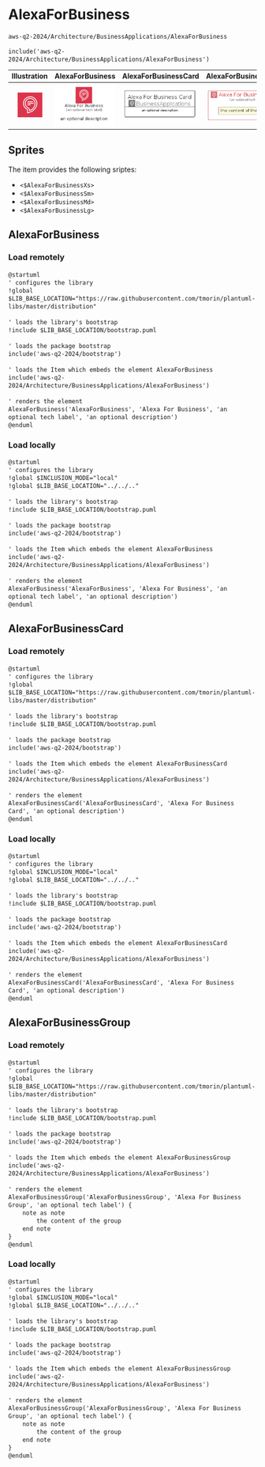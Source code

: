 # AlexaForBusiness


```text
aws-q2-2024/Architecture/BusinessApplications/AlexaForBusiness
```

```text
include('aws-q2-2024/Architecture/BusinessApplications/AlexaForBusiness')
```



| Illustration | AlexaForBusiness | AlexaForBusinessCard | AlexaForBusinessGroup |
| :---: | :---: | :---: | :---: |
| ![illustration for Illustration](../../../aws-q2-2024/Architecture/BusinessApplications/AlexaForBusiness.png) | ![illustration for AlexaForBusiness](../../../aws-q2-2024/Architecture/BusinessApplications/AlexaForBusiness.Local.png) | ![illustration for AlexaForBusinessCard](../../../aws-q2-2024/Architecture/BusinessApplications/AlexaForBusinessCard.Local.png) | ![illustration for AlexaForBusinessGroup](../../../aws-q2-2024/Architecture/BusinessApplications/AlexaForBusinessGroup.Local.png) |



## Sprites
The item provides the following sriptes:

- `<$AlexaForBusinessXs>`
- `<$AlexaForBusinessSm>`
- `<$AlexaForBusinessMd>`
- `<$AlexaForBusinessLg>`





## AlexaForBusiness

### Load remotely
```plantuml
@startuml
' configures the library
!global $LIB_BASE_LOCATION="https://raw.githubusercontent.com/tmorin/plantuml-libs/master/distribution"

' loads the library's bootstrap
!include $LIB_BASE_LOCATION/bootstrap.puml

' loads the package bootstrap
include('aws-q2-2024/bootstrap')

' loads the Item which embeds the element AlexaForBusiness
include('aws-q2-2024/Architecture/BusinessApplications/AlexaForBusiness')

' renders the element
AlexaForBusiness('AlexaForBusiness', 'Alexa For Business', 'an optional tech label', 'an optional description')
@enduml
```

### Load locally
```plantuml
@startuml
' configures the library
!global $INCLUSION_MODE="local"
!global $LIB_BASE_LOCATION="../../.."

' loads the library's bootstrap
!include $LIB_BASE_LOCATION/bootstrap.puml

' loads the package bootstrap
include('aws-q2-2024/bootstrap')

' loads the Item which embeds the element AlexaForBusiness
include('aws-q2-2024/Architecture/BusinessApplications/AlexaForBusiness')

' renders the element
AlexaForBusiness('AlexaForBusiness', 'Alexa For Business', 'an optional tech label', 'an optional description')
@enduml
```

## AlexaForBusinessCard

### Load remotely
```plantuml
@startuml
' configures the library
!global $LIB_BASE_LOCATION="https://raw.githubusercontent.com/tmorin/plantuml-libs/master/distribution"

' loads the library's bootstrap
!include $LIB_BASE_LOCATION/bootstrap.puml

' loads the package bootstrap
include('aws-q2-2024/bootstrap')

' loads the Item which embeds the element AlexaForBusinessCard
include('aws-q2-2024/Architecture/BusinessApplications/AlexaForBusiness')

' renders the element
AlexaForBusinessCard('AlexaForBusinessCard', 'Alexa For Business Card', 'an optional description')
@enduml
```

### Load locally
```plantuml
@startuml
' configures the library
!global $INCLUSION_MODE="local"
!global $LIB_BASE_LOCATION="../../.."

' loads the library's bootstrap
!include $LIB_BASE_LOCATION/bootstrap.puml

' loads the package bootstrap
include('aws-q2-2024/bootstrap')

' loads the Item which embeds the element AlexaForBusinessCard
include('aws-q2-2024/Architecture/BusinessApplications/AlexaForBusiness')

' renders the element
AlexaForBusinessCard('AlexaForBusinessCard', 'Alexa For Business Card', 'an optional description')
@enduml
```

## AlexaForBusinessGroup

### Load remotely
```plantuml
@startuml
' configures the library
!global $LIB_BASE_LOCATION="https://raw.githubusercontent.com/tmorin/plantuml-libs/master/distribution"

' loads the library's bootstrap
!include $LIB_BASE_LOCATION/bootstrap.puml

' loads the package bootstrap
include('aws-q2-2024/bootstrap')

' loads the Item which embeds the element AlexaForBusinessGroup
include('aws-q2-2024/Architecture/BusinessApplications/AlexaForBusiness')

' renders the element
AlexaForBusinessGroup('AlexaForBusinessGroup', 'Alexa For Business Group', 'an optional tech label') {
    note as note
        the content of the group
    end note
}
@enduml
```

### Load locally
```plantuml
@startuml
' configures the library
!global $INCLUSION_MODE="local"
!global $LIB_BASE_LOCATION="../../.."

' loads the library's bootstrap
!include $LIB_BASE_LOCATION/bootstrap.puml

' loads the package bootstrap
include('aws-q2-2024/bootstrap')

' loads the Item which embeds the element AlexaForBusinessGroup
include('aws-q2-2024/Architecture/BusinessApplications/AlexaForBusiness')

' renders the element
AlexaForBusinessGroup('AlexaForBusinessGroup', 'Alexa For Business Group', 'an optional tech label') {
    note as note
        the content of the group
    end note
}
@enduml
```

